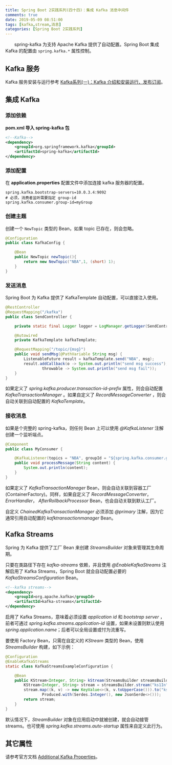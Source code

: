 ```yaml
---
title: Spring Boot 2实践系列(四十四)：集成 Kafka 消息中间件
comments: true
date: 2019-05-09 08:51:00
tags: [kafka,stream,消息]
categories: [Spring Boot 2实践系列]
---
```


　　spring-kafka 为支持 Apache Kafka 提供了自动配置。Spring Boot 集成 Kafka 的配置由 `spring.kafka.*` 属性控制。
<!-- more -->

## Kafka 服务

Kafka 服务安装与运行参考 [Kafka系列(一)：Kafka 介绍和安装运行、发布订阅](http://112.74.59.39:90/2019/05/08/kafka-01-install/)。

## 集成 Kafka

### 添加依赖

**pom.xml 导入 spring-kafka 包**

``` xml
<!--Kafka-->
<dependency>
    <groupId>org.springframework.kafka</groupId>
    <artifactId>spring-kafka</artifactId>
</dependency>
```

### 添加配置

在 **application.properties** 配置文件中添加连接 kafka 服务器的配置。

``` properties
spring.kafka.bootstrap-servers=10.0.3.4:9092
# 必须，消费者监听需要指定 group-id
spring.kafka.consumer.group-id=myGroup
```

### 创建主题

创建一个 `NewTopic` 类型的 Bean，如果 topic 已存在，则会忽略。

``` java
@Configuration
public class KafkaConfig {

    @Bean
    public NewTopic newTopic(){
        return new NewTopic("NBA",1, (short) 1);
    }
}
```

### 发送消息

Spring Boot 为 Kafka 提供了 KafkaTemplate 自动配置，可以直接注入使用。

``` java
@RestController
@RequestMapping("/kafka")
public class SendController {

    private static final Logger logger = LogManager.getLogger(SendController.class);

    @Autowired
    private KafkaTemplate kafkaTemplate;

    @RequestMapping("/topic/{msg}")
    public void sendMsg(@PathVariable String msg) {
        ListenableFuture result = kafkaTemplate.send("NBA", msg);
        result.addCallback(o -> System.out.println("send msg success"),
                throwable -> System.out.println("send msg fail"));
    }
}
```

如果定义了 *spring.kafka.producer.transaction-id-prefix* 属性，则会自动配置 *KafkaTransactionManager* 。如果自定义了 *RecordMessageConverter* ，则会自动关联到自动配置的 *KafkaTemplate*。

### 接收消息

如果是个完整的 spring-kafka，则任何 Bean 上可以使用 *@KafkaListener* 注解创建一个监听端点。

``` java
@Component
public class MyConsumer {

    @KafkaListener(topics = "NBA", groupId = "${spring.kafka.consumer.group-id}")
    public void processMessage(String content) {
        System.out.println(content);
    }
}
```

如果定义了 *KafkaTransactionManager* Bean，则会自动关联到容器工厂(ContainerFactory)。同样，如果自定义了 *RecordMessageConverter*，*ErrorHandler*， *AfterRollbackProcessor* Bean，也会自动关联到默认工厂。

自定义 *ChainedKafkaTransactionManager* 必须添加 *@primary* 注解，因为它通常引用自动配置的 *kafktransactionmanager*  Bean。

## Kafka Streams

Spring 为 Kafka 提供了工厂 Bean 来创建 *StreamsBuilder* 对象来管理其生命周期。

只要在类路径下存在 *kafka-streams* 依赖，并且使用 *@EnableKafkaStreams* 注解启用了 Kafka Streams，Spring Boot 就会自动配置必要的 *KafkaStreamsConfiguration* Bean。

``` xml
<!--kafka streams-->
<dependency>
    <groupId>org.apache.kafka</groupId>
    <artifactId>kafka-streams</artifactId>
</dependency>
```

启用了 Kafka Streams，意味着必须设置 *application id* 和 *bootstrap server* ，前者可通过 *spring.kafka.streams.application-id* 设置，如果未设置则默认使用 *spring.application.name*；后者可以全局设置或忖为流重写。

要使用 Factory Bean，只需在自定义的 *KStream* 类型的 Bean，使用 *StreamsBuilder* 构建，如下示例：

``` java
@Configuration
@EnableKafkaStreams
static class KafkaStreamsExampleConfiguration {

	@Bean
	public KStream<Integer, String> kStream(StreamsBuilder streamsBuilder) {
		KStream<Integer, String> stream = streamsBuilder.stream("ks1In");
		stream.map((k, v) -> new KeyValue<>(k, v.toUpperCase())).to("ks1Out",
				Produced.with(Serdes.Integer(), new JsonSerde<>()));
		return stream;
	}
}
```

默认情况下，*StreamBuilder* 对象在应用启动中就被创建，就会自动接管 streams。也可使用 *spring.kafka.streams.auto-startup* 属性来自定义此行为。

## 其它属性

请参考官方文档 [Additional Kafka Properties](https://docs.spring.io/spring-boot/docs/2.1.4.RELEASE/reference/htmlsingle/#boot-features-kafka-extra-props)。